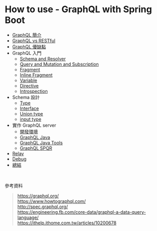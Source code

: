 # How to use - GraphQL with Spring Boot

- [GraphQL 簡介](./document/instro)
- [GraphQL vs RESTful](./document/graphql_vs_restful)
- [GraphQL 優缺點](./document/pros_and_cons)
- GraphQL 入門
	- [Schema and Resolver](./document/schema_and_resolver)
	- [Query and Mutation and Subscription](./document/query_and_mutation_and_subscription)
	- [Fragment](./document/fragment)
	- [Inline Fragment](./document/inline_fragment)
	- [Variable](./document/variable)
	- [Directive](./document/directive)
	- [Introspection](./document/introspection)
- Schema 設計
	- [Type](./document/type)
	- [Interface](./document/interface)
	- [Union type](./document/union_type)
	- [input type](./document/input_type)
- 實作 GraphQL server
	- [開發環境](./document/environment)
	- [GraphQL Java](./document/graphql_java)
	- [GraphQL Java Tools](./document/graphql_java_tools)
	- [GraphQL SPQR](./document/graphql_spqr)
- [Relay](./document/relay)
- [Debug](./document/debug)
- [總結](./document/summary)

<br>

參考資料

> https://graphql.org/  
> https://www.howtographql.com/  
> http://spec.graphql.org/  
> https://engineering.fb.com/core-data/graphql-a-data-query-language/  
> https://ithelp.ithome.com.tw/articles/10200678
